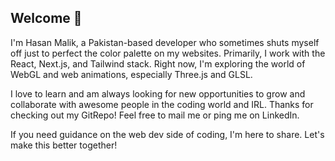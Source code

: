 ## Welcome 🎊
I'm Hasan Malik, a Pakistan-based developer who sometimes shuts myself off just to perfect the color palette on my websites. Primarily, I work with the React, Next.js, and Tailwind stack. Right now, I'm exploring the world of WebGL and web animations, especially Three.js and GLSL.

I love to learn and am always looking for new opportunities to grow and collaborate with awesome people in the coding world and IRL. Thanks for checking out my GitRepo! Feel free to mail me or ping me on LinkedIn.

If you need guidance on the web dev side of coding, I'm here to share. Let's make this better together!
<!--
**HasanMal1k/HasanMal1k** is a ✨ _special_ ✨ repository because its `README.md` (this file) appears on your GitHub profile.

Here are some ideas to get you started:

- 🔭 I’m currently working on ...
- 🌱 I’m currently learning ...
- 👯 I’m looking to collaborate on ...
- 🤔 I’m looking for help with ...
- 💬 Ask me about ...
- 📫 How to reach me: ...
- 😄 Pronouns: ...
- ⚡ Fun fact: ...
-->
